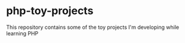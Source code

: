 # php-toy-projects
This repository contains some of the toy projects I'm developing while learning PHP
